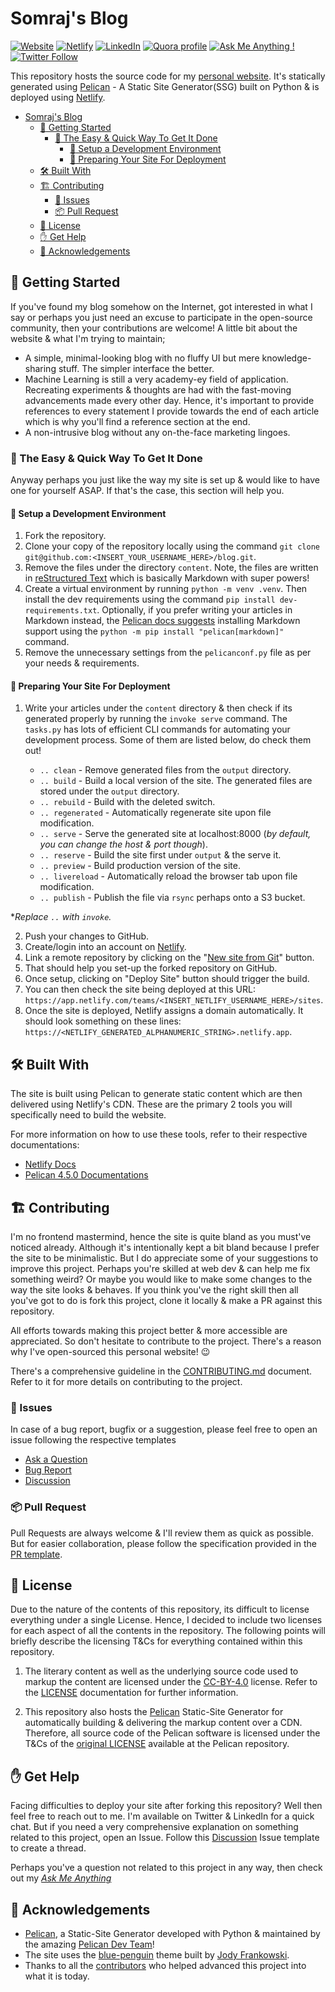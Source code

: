 # Somraj's Blog

[![Website](https://img.shields.io/website?down_color=Red&down_message=Down&label=Website&style=flat-square&up_color=Green&up_message=Up&url=https%3A%2F%2Fjarmos.netlify.app%2F)](https://jarmos.netlify.app/) [![Netlify](https://img.shields.io/netlify/2b1ebff7-c584-43c9-9296-277116a5729b?color=00C7B7&label=Netlify%20Build&logo=Netlify&style=flat-square)](https://app.netlify.com/sites/goofy-galileo-0dde5b) [![LinkedIn](https://img.shields.io/static/v1?label=LinkedIn&message=Connect&color=0077B5&style=flat-square&logo=linkedin)](https://www.linkedin.com/in/jarmos/) [![Quora profile](https://img.shields.io/static/v1?label=Quora&message=QnA&color=B92B27&style=flat-square&logo=quora)](https://www.quora.com/profile/Somraj-Saha-3) [![Ask Me Anything !](https://img.shields.io/badge/Ask%20Me-Anything!-1abc9c.svg)](https://github.com/Jarmos-san/ama) [![Twitter Follow](https://img.shields.io/twitter/follow/Jarmosan?style=social)](https://twitter.com/Jarmosan)

This repository hosts the source code for my [personal website](https://jarmos.netlify.app). It's statically generated using [Pelican](https://www.getpelican.com) - A Static Site Generator(SSG) built on Python & is deployed using [Netlify](https://www.netlify.com/).

- [Somraj's Blog](#somrajs-blog)
  - [:checkered_flag: Getting Started](#-getting-started)
    - [:running: The Easy & Quick Way To Get It Done](#-the-easy--quick-way-to-get-it-done)
      - [:nut_and_bolt: Setup a Development Environment](#-setup-a-development-environment)
      - [:dash: Preparing Your Site For Deployment](#-preparing-your-site-for-deployment)
  - [:hammer_and_wrench: Built With](#-built-with)
  - [:building_construction: Contributing](#-contributing)
    - [:eyes: Issues](#-issues)
    - [:package: Pull Request](#-pull-request)
  - [:memo: License](#-license)
  - [:raised_hand: Get Help](#-get-help)
  - [:clap: Acknowledgements](#-acknowledgements)

## :checkered_flag: Getting Started

If you've found my blog somehow on the Internet, got interested in what I say or perhaps you just need an excuse to participate in the open-source community, then your contributions are welcome! A little bit about the website & what I'm trying to maintain;

- A simple, minimal-looking blog with no fluffy UI but mere knowledge-sharing stuff. The simpler interface the better.
- Machine Learning is still a very academy-ey field of application. Recreating experiments & thoughts are had with the fast-moving advancements made every other day. Hence, it's important to provide references to every statement I provide towards the end of each article which is why you'll find a reference section at the end.
- A non-intrusive blog without any on-the-face marketing lingoes.

### :running: The Easy & Quick Way To Get It Done

Anyway perhaps you just like the way my site is set up & would like to have one for yourself ASAP. If that's the case, this section will help you.

#### :nut_and_bolt: Setup a Development Environment

1. Fork the repository.
2. Clone your copy of the repository locally using the command `git clone git@github.com:<INSERT_YOUR_USERNAME_HERE>/blog.git`.
3. Remove the files under the directory `content`. Note, the files are written in [reStructured Text](https://docutils.sourceforge.io/rst.html) which is basically Markdown with super powers!
4. Create a virtual environment by running `python -m venv .venv`. Then install the dev requirements using the command `pip install dev-requirements.txt`. Optionally, if you prefer writing your articles in Markdown instead, the [Pelican docs suggests](https://docs.getpelican.com/en/stable/install.html#optional-packages) installing Markdown support using the `python -m pip install "pelican[markdown]"` command.
5. Remove the unnecessary settings from the `pelicanconf.py` file as per your needs & requirements.

#### :dash: Preparing Your Site For Deployment

1. Write your articles under the `content` directory & then check if its generated properly by running the `invoke serve` command. The `tasks.py` has lots of efficient CLI commands for automating your development process. Some of them are listed below, do check them out!

     - `.. clean` - Remove generated files from the `output` directory.
     - `.. build` - Build a local version of the site. The generated files are stored under the `output` directory.
     - `.. rebuild` - Build with the deleted switch.
     - `.. regenerated` - Automatically regenerate site upon file modification.
     - `.. serve` - Serve the generated site at localhost:8000 (_by default, you can change the host & port though_).
     - `.. reserve` - Build the site first under `output` & the serve it.
     - `.. preview` - Build production version of the site.
     - `.. livereload` - Automatically reload the browser tab upon file modification.
     - `.. publish` - Publish the file via `rsync` perhaps onto a S3 bucket.

**Replace `..` with `invoke`.*

2. Push your changes to GitHub.
3. Create/login into an account on [Netlify](https://www.netlify.com).
4. Link a remote repository by clicking on the "[New site from Git](https://app.netlify.com/start)" button.
5. That should help you set-up the forked repository on GitHub.
6. Once setup, clicking on "Deploy Site" button should trigger the build.
7. You can then check the site being deployed at this URL: `https://app.netlify.com/teams/<INSERT_NETLIFY_USERNAME_HERE>/sites`.
8. Once the site is deployed, Netlify assigns a domain automatically. It should look something on these lines: `https://<NETLIFY_GENERATED_ALPHANUMERIC_STRING>.netlify.app`.

## :hammer_and_wrench: Built With

The site is built using Pelican to generate static content which are then delivered using Netlify's CDN. These are the primary 2 tools you will specifically need to build the website.

For more information on how to use these tools, refer to their respective documentations:

- [Netlify Docs](https://docs.netlify.com/)
- [Pelican 4.5.0 Documentations](https://docs.getpelican.com/en/stable/)

## :building_construction: Contributing

I'm no frontend mastermind, hence the site is quite bland as you must've noticed already. Although it's intentionally kept a bit bland because I prefer the site to be minimalistic. But I do appreciate some of your suggestions to improve this project. Perhaps you're skilled at web dev & can help me fix something weird? Or maybe you would like to make some changes to the way the site looks & behaves. If you think you've the right skill then all you've got to do is fork this project, clone it locally & make a PR against this repository.

All efforts towards making this project better & more accessible are appreciated. So don't hesitate to contribute to the project. There's a reason why I've open-sourced this personal website! :wink:

There's a comprehensive guideline in the [CONTRIBUTING.md](.github/CONTRIBUTING.md) document. Refer to it for more details on contributing to the project.

### :eyes: Issues

In case of a bug report, bugfix or a suggestion, please feel free to open an issue following the respective templates

- [Ask a Question](.github/ISSUE_TEMPLATE/ask-a-question.md)
- [Bug Report](.github/ISSUE_TEMPLATE/bug-report.md)
- [Discussion](.github/ISSUE_TEMPLATE/discussion.md)

### :package: Pull Request

Pull Requests are always welcome & I'll review them as quick as possible. But for easier collaboration, please follow the specification provided in the [PR template](.github/PULL_REQUEST_TEMPLATE.md).

## :memo: License

Due to the nature of the contents of this repository, its difficult to license everything under a single License. Hence, I decided to include two licenses for each aspect of all the contents in the repository. The following points will briefly describe the licensing T&Cs for everything contained within this repository.

1. The literary content as well as the underlying source code used to markup the content are licensed under the [CC-BY-4.0](https://spdx.org/licenses/CC-BY-4.0.html) license. Refer to the [LICENSE](LICENSE) documentation for further information.

2. This repository also hosts the [Pelican](https:www.getpelican.com) Static-Site Generator for automatically building & delivering the markup content over a CDN. Therefore, all source code of the Pelican software is licensed under the T&Cs of the [original LICENSE](https://github.com/getpelican/pelican/blob/master/LICENSE) available at the Pelican repository.

## :raised_hand: Get Help

Facing difficulties to deploy your site after forking this repository? Well then feel free to reach out to me. I'm available on Twitter & LinkedIn for a quick chat. But if you need a very comprehensive explanation on something related to this project, open an Issue. Follow this [Discussion](.github/ISSUE_TEMPLATE/discussion.md) Issue template to create a thread.

Perhaps you've a question not related to this project in any way, then check out my [*Ask Me Anything*](https://github.com/jarmos-san/ama)

## :clap: Acknowledgements

- [Pelican](https://github.com/getpelican/pelican), a Static-Site Generator developed with Python & maintained by the amazing [Pelican Dev Team](https://github.com/orgs/getpelican/people)!
- The site uses the [blue-penguin](https://github.com/jody-frankowski/blue-penguin) theme built by [Jody Frankowski](https://github.com/jody-frankowski).
- Thanks to all the [contributors](https://github.com/Jarmos-san/blog/graphs/contributors) who helped advanced this project into what it is today.
